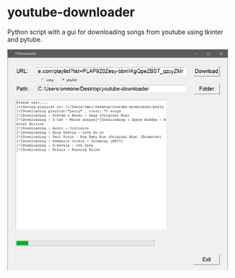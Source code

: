 # youtube-downloader
Python script with a gui for downloading songs from youtube using tkinter and pytube.

<img src="screenshot.png" width="500" height="500">
